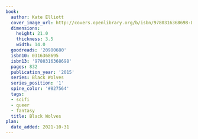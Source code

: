 ```yaml
---
book:
  author: Kate Elliott
  cover_image_url: http://covers.openlibrary.org/b/isbn/9780316368698-L.jpg
  dimensions:
    height: 21.0
    thickness: 3.5
    width: 14.0
  goodreads: '20980680'
  isbn10: 0316368695
  isbn13: '9780316368698'
  pages: 832
  publication_year: '2015'
  series: Black Wolves
  series_position: '1'
  spine_color: '#827564'
  tags:
  - scifi
  - queer
  - fantasy
  title: Black Wolves
plan:
  date_added: 2021-10-31
---
```

